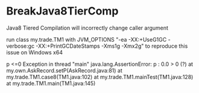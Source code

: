 # BreakJava8TierComp
Java8 Tiered Compilation will incorrectly change caller argument 

run class my.trade.TM1 with JVM_OPTIONS "-ea -XX:+UseG1GC -verbose:gc -XX:+PrintGCDateStamps -Xms1g -Xmx2g" to reproduce this issue on Windows x64 



p <=0 
Exception in thread "main" java.lang.AssertionError: p : 0.0 > 0 (?) 
	at my.own.AskRecord.setP(AskRecord.java:81)
	at my.trade.TM1.case8(TM1.java:102)
	at my.trade.TM1.mainTest(TM1.java:128)
	at my.trade.TM1.main(TM1.java:145)
